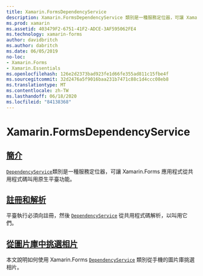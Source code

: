 ```yaml
---
title: Xamarin.FormsDependencyService
description: Xamarin.FormsDependencyService 類別是一種服務定位器，可讓 Xamarin.Forms 應用程式從共用程式碼叫用原生平臺功能。
ms.prod: xamarin
ms.assetid: 403479F2-6751-41F2-ADCE-3AF595062FE4
ms.technology: xamarin-forms
author: davidbritch
ms.author: dabritch
ms.date: 06/05/2019
no-loc:
- Xamarin.Forms
- Xamarin.Essentials
ms.openlocfilehash: 126e2d2373bad923fe1d66fe355ad811c15fbe4f
ms.sourcegitcommit: 32d2476a5f9016baa231b7471c88c1d4ccc08eb8
ms.translationtype: MT
ms.contentlocale: zh-TW
ms.lasthandoff: 06/18/2020
ms.locfileid: "84138368"
---
```

# <a name="xamarinforms-dependencyservice"></a>Xamarin.FormsDependencyService

## <a name="introduction"></a>[簡介](introduction.md)

[`DependencyService`](xref:Xamarin.Forms.DependencyService)類別是一種服務定位器，可讓 Xamarin.Forms 應用程式從共用程式碼叫用原生平臺功能。

## <a name="registration-and-resolution"></a>[註冊和解析](registration-and-resolution.md)

平臺執行必須向註冊，然後 [`DependencyService`](xref:Xamarin.Forms.DependencyService) 從共用程式碼解析，以叫用它們。

## <a name="picking-a-photo-from-the-library"></a>[從圖片庫中挑選相片](photo-picker.md)

本文說明如何使用 Xamarin.Forms [`DependencyService`](xref:Xamarin.Forms.DependencyService) 類別從手機的圖片庫挑選相片。
